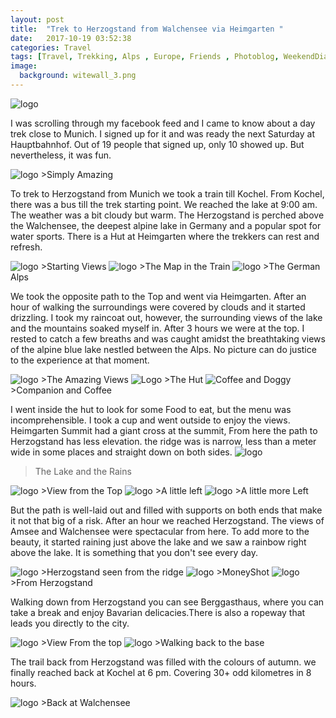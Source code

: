 ```yaml
---
layout: post
title:  "Trek to Herzogstand from Walchensee via Heimgarten "
date:   2017-10-19 03:52:38
categories: Travel
tags: [Travel, Trekking, Alps , Europe, Friends , Photoblog, WeekendDiaries]
image:
  background: witewall_3.png
---
```

<img src="https://i.imgur.com/9UaAImF.jpg" alt="logo">

I was scrolling through my facebook feed and I came to know about a day trek close to Munich. I signed up for it and was ready the next Saturday at Hauptbahnhof. Out of 19 people that signed up, only 10 showed up. But nevertheless, it was fun.

<img src="https://i.imgur.com/Ka07yxs.jpg" alt="logo">
>Simply Amazing

To trek to Herzogstand from Munich we took a train till Kochel. From Kochel, there was a bus till the trek starting point. We reached the lake at 9:00 am. The weather was a bit cloudy but warm. The Herzogstand is perched above the Walchensee, the deepest alpine lake in Germany and a popular spot for water sports. There is a Hut at Heimgarten where the trekkers can rest and refresh.

<img src="https://i.imgur.com/dsMNtSe.jpg" alt="logo">
>Starting Views

<img src="https://i.imgur.com/7Ymp82E.jpg" alt="logo">
>The Map in the Train

<img src="https://i.imgur.com/067AL8W.jpg" alt="logo">
>The German Alps

We took the opposite path to the Top and went via Heimgarten. After an hour of walking the surroundings were covered by clouds and it started drizzling. I took my raincoat out, however, the surrounding views of the lake and the mountains soaked myself in. After 3 hours we were at the top. I rested to catch a few breaths and was caught amidst the breathtaking views of the alpine blue lake nestled between the Alps. No picture can do justice to the experience at that moment.

<img src="https://i.imgur.com/tmtpPoz.jpg" alt="logo">
>The Amazing Views

<img src="https://i.imgur.com/ggiMCe2.jpg" alt="Logo">
>The Hut

<img src="https://i.imgur.com/UH650AM.jpg" alt="Coffee and Doggy">
>Companion and Coffee

I went inside the hut to look for some Food to eat, but the menu was incomprehensible. I took a cup and went outside to enjoy the views.
 Heimgarten Summit had a giant cross at the summit, From here the path to Herzogstand has less elevation. the ridge was is narrow, less than a meter wide in some places and straight down on both sides. 
<img src="https://i.imgur.com/00KxUw9.jpg" alt="logo">
>The Lake and the Rains

<img src="https://i.imgur.com/2oevL7c.jpg" alt="logo">
>View from the Top

<img src="https://i.imgur.com/8mMy2Ee.jpg" alt="logo">
>A little left

<img src="https://i.imgur.com/ofiRnCb.jpg" alt="logo">
>A little more Left

But the path is well-laid out and filled with supports on both ends that make it not that big of a risk. After an hour we reached Herzogstand. The views of Amsee and Walchensee were spectacular from here. To add more to the beauty, it started raining just above the lake and we saw a rainbow right above the lake. It is something that you don't see every day.

<img src="https://i.imgur.com/IuTiaLZ.jpg" alt="logo">
>Herzogstand seen from the ridge

<img src="https://i.imgur.com/iZWDx92.jpg" alt="logo">
>MoneyShot

<img src="https://i.imgur.com/iqXbXAh.jpg" alt="logo">
>From Herzogstand

Walking down from Herzogstand you can see Berggasthaus, where you can take a break and enjoy Bavarian delicacies.There is also a ropeway that leads you directly to the city. 


<img src="https://i.imgur.com/Fpj6KS5jpg" alt="logo">
>View From the top

<img src="https://i.imgur.com/FclEGSj.jpg" alt="logo">
>Walking back to the base

The trail back from Herzogstand was filled with the colours of autumn. we finally reached back at Kochel at 6 pm. Covering 30+ odd kilometres in 8 hours.

<img src="https://i.imgur.com/uFtli7V.jpg" alt="logo">
>Back at Walchensee
